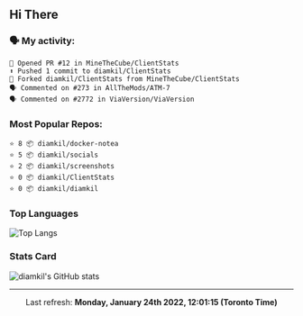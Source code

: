 ## Hi There

### 🗣 My activity:

```
💪 Opened PR #12 in MineTheCube/ClientStats
⬆️ Pushed 1 commit to diamkil/ClientStats
🍴 Forked diamkil/ClientStats from MineTheCube/ClientStats
🗣 Commented on #273 in AllTheMods/ATM-7
🗣 Commented on #2772 in ViaVersion/ViaVersion
```

### Most Popular Repos:

```
⭐️ 8 📦 diamkil/docker-notea
⭐️ 5 📦 diamkil/socials
⭐️ 2 📦 diamkil/screenshots
⭐️ 0 📦 diamkil/ClientStats
⭐️ 0 📦 diamkil/diamkil
```

### Top Languages

![Top Langs](https://github-readme-stats.vercel.app/api/top-langs/?username=diamkil&layout=compact&langs_count=10)

### Stats Card

![diamkil's GitHub stats](https://github-readme-stats.vercel.app/api?username=diamkil&count_private=true&show_icons=true)

---

<p align="center">
  Last refresh: 
  <b>Monday, January 24th 2022, 12:01:15 (Toronto Time)</b>
</p>
